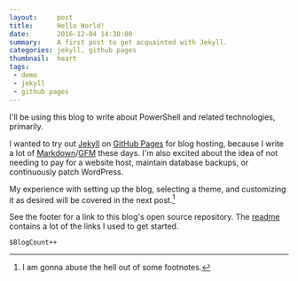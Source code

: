 ```yaml
---
layout:     post
title:      Hello World!
date:       2016-12-04 14:30:00
summary:    A first post to get acquainted with Jekyll.
categories: jekyll, github pages
thumbnail:  heart
tags:
 - demo
 - jekyll
 - github pages
---
```


I'll be using this blog to write about PowerShell and related technologies, primarily.

I wanted to try out [Jekyll] on [GitHub Pages][GP] for blog hosting, because I write a lot of [Markdown][MD]/[GFM] these days. I'm also excited about the idea of not needing to pay for a website host, maintain database backups, or continuously patch WordPress.

My experience with setting up the blog, selecting a theme, and customizing it as desired will be covered in the next post.[^1]

See the footer for a link to this blog's open source repository. The [readme] contains a lot of the links I used to get started.

```posh
$BlogCount++
```

[^1]: I am gonna abuse the hell out of some footnotes.

[Jekyll]: <https://jekyllrb.com/>
[GP]: <https://pages.github.com/>
[MD]: <http://daringfireball.net/projects/markdown/>
[GFM]: <https://guides.github.com/features/mastering-markdown/>
[readme]: <https://github.com/brianbunke/brianbunke.github.io/blob/master/readme.md>
